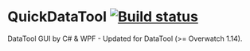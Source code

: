 # QuickDataTool [![Build status](https://ci.appveyor.com/api/projects/status/github/xyx0826/QuickOverTool-WPF?svg=true)](https://ci.appveyor.com/project/xyx0826/quickovertool-wpf/branch/datatool)
DataTool GUI by C# &amp; WPF - Updated for DataTool (>= Overwatch 1.14).

